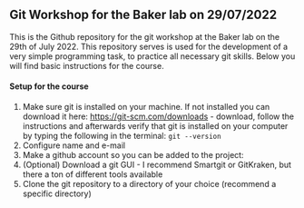 ## Git Workshop for the Baker lab on 29/07/2022

This is the Github repository for the git workshop at the Baker lab on the 29th of July 2022. This repository serves is used for the development of a very simple programming task, to practice all necessary git skills. Below you will find basic instructions for the course.

#### Setup for the course

1. Make sure git is installed on your machine. If not installed you can download it here: https://git-scm.com/downloads - download, follow the instructions and afterwards verify that git is installed on your computer by typing the following in the terminal: ```git --version```
2. Configure name and e-mail
3. Make a github account so you can be added to the project: 
4. (Optional) Download a git GUI - I recommend Smartgit or GitKraken, but there a ton of different tools available
5. Clone the git repository to a directory of your choice (recommend a specific directory)
